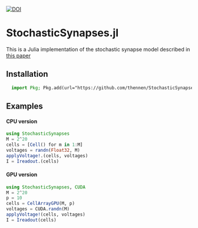 [![DOI](https://zenodo.org/badge/438966323.svg)](https://zenodo.org/badge/latestdoi/438966323)

# StochasticSynapses.jl

This is a Julia implementation of the stochastic synapse model described in [this paper](https://arxiv.org/abs/2205.05053)

## Installation

```julia
  import Pkg; Pkg.add(url="https://github.com/thennen/StochasticSynapses.jl")
```

## Examples

#### CPU version

```julia
using StochasticSynapses
M = 2^20
cells = [Cell() for m in 1:M]
voltages = randn(Float32, M)
applyVoltage!.(cells, voltages)
I = Ireadout.(cells)
```

#### GPU version

```julia
using StochasticSynapses, CUDA
M = 2^20
p = 10
cells = CellArrayGPU(M, p)
voltages = CUDA.randn(M)
applyVoltage!(cells, voltages)
I = Ireadout(cells)
```
